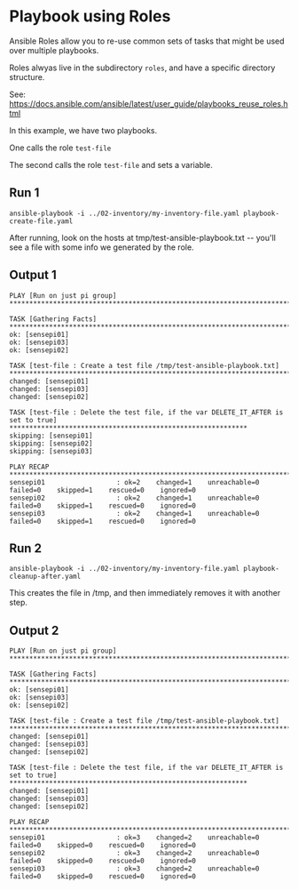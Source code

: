 # Playbook using Roles

Ansible Roles allow you to re-use common sets of tasks that might be used over multiple playbooks. 


Roles alwyas live in the subdirectory `roles`, and have a specific directory structure. 

See: https://docs.ansible.com/ansible/latest/user_guide/playbooks_reuse_roles.html

In this example, we have two playbooks. 

One calls the role `test-file`

The second calls the role `test-file` and sets a variable. 

## Run 1

```
ansible-playbook -i ../02-inventory/my-inventory-file.yaml playbook-create-file.yaml
```

After running, look on the hosts at tmp/test-ansible-playbook.txt  -- you'll see a file with some info we generated by the role. 

## Output 1 

```
PLAY [Run on just pi group] *******************************************************************************************************************

TASK [Gathering Facts] ************************************************************************************************************************
ok: [sensepi01]
ok: [sensepi03]
ok: [sensepi02]

TASK [test-file : Create a test file /tmp/test-ansible-playbook.txt] **************************************************************************
changed: [sensepi01]
changed: [sensepi03]
changed: [sensepi02]

TASK [test-file : Delete the test file, if the var DELETE_IT_AFTER is set to true] ************************************************************
skipping: [sensepi01]
skipping: [sensepi02]
skipping: [sensepi03]

PLAY RECAP ************************************************************************************************************************************
sensepi01                  : ok=2    changed=1    unreachable=0    failed=0    skipped=1    rescued=0    ignored=0   
sensepi02                  : ok=2    changed=1    unreachable=0    failed=0    skipped=1    rescued=0    ignored=0   
sensepi03                  : ok=2    changed=1    unreachable=0    failed=0    skipped=1    rescued=0    ignored=0   
```



## Run 2

```
ansible-playbook -i ../02-inventory/my-inventory-file.yaml playbook-cleanup-after.yaml
```

This creates the file in /tmp, and then immediately removes it with another step. 

## Output 2 

```
PLAY [Run on just pi group] *******************************************************************************************************************

TASK [Gathering Facts] ************************************************************************************************************************
ok: [sensepi01]
ok: [sensepi03]
ok: [sensepi02]

TASK [test-file : Create a test file /tmp/test-ansible-playbook.txt] **************************************************************************
changed: [sensepi01]
changed: [sensepi03]
changed: [sensepi02]

TASK [test-file : Delete the test file, if the var DELETE_IT_AFTER is set to true] ************************************************************
changed: [sensepi01]
changed: [sensepi03]
changed: [sensepi02]

PLAY RECAP ************************************************************************************************************************************
sensepi01                  : ok=3    changed=2    unreachable=0    failed=0    skipped=0    rescued=0    ignored=0   
sensepi02                  : ok=3    changed=2    unreachable=0    failed=0    skipped=0    rescued=0    ignored=0   
sensepi03                  : ok=3    changed=2    unreachable=0    failed=0    skipped=0    rescued=0    ignored=0   

```
